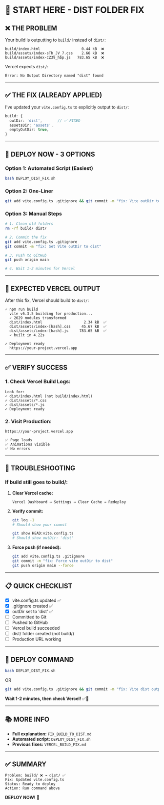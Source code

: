 # 🚨 START HERE - DIST FOLDER FIX

## ❌ THE PROBLEM

Your build is outputting to `build/` instead of `dist/`:

```
build/index.html                   0.44 kB  ❌
build/assets/index-sTh_JV_7.css    2.66 kB  ❌
build/assets/index-CZ39_hbp.js   783.65 kB  ❌
```

Vercel expects `dist/`:
```
Error: No Output Directory named "dist" found
```

---

## ✅ THE FIX (ALREADY APPLIED)

I've updated your `vite.config.ts` to explicitly output to `dist/`:

```typescript
build: {
  outDir: 'dist',       // ✅ FIXED
  assetsDir: 'assets',
  emptyOutDir: true,
}
```

---

## 🚀 DEPLOY NOW - 3 OPTIONS

### Option 1: Automated Script (Easiest)
```bash
bash DEPLOY_DIST_FIX.sh
```

### Option 2: One-Liner
```bash
git add vite.config.ts .gitignore && git commit -m "fix: Vite outDir to dist" && git push origin main
```

### Option 3: Manual Steps
```bash
# 1. Clean old folders
rm -rf build/ dist/

# 2. Commit the fix
git add vite.config.ts .gitignore
git commit -m "fix: Set Vite outDir to dist"

# 3. Push to GitHub
git push origin main

# 4. Wait 1-2 minutes for Vercel
```

---

## 🎯 EXPECTED VERCEL OUTPUT

After this fix, Vercel should build to `dist/`:

```
✓ npm run build
  vite v6.3.5 building for production...
  ✓ 2629 modules transformed
  dist/index.html                   2.34 kB  ✅
  dist/assets/index-[hash].css     45.67 kB  ✅
  dist/assets/index-[hash].js     783.65 kB  ✅
  ✓ built in 4.22s

✓ Deployment ready
  https://your-project.vercel.app
```

---

## ✅ VERIFY SUCCESS

### 1. Check Vercel Build Logs:
```
Look for:
✓ dist/index.html (not build/index.html)
✓ dist/assets/*.css
✓ dist/assets/*.js
✓ Deployment ready
```

### 2. Visit Production:
```
https://your-project.vercel.app

✅ Page loads
✅ Animations visible
✅ No errors
```

---

## 🐛 TROUBLESHOOTING

### If build still goes to build/:

1. **Clear Vercel cache:**
   ```
   Vercel Dashboard → Settings → Clear Cache → Redeploy
   ```

2. **Verify commit:**
   ```bash
   git log -1
   # Should show your commit
   
   git show HEAD:vite.config.ts
   # Should show outDir: 'dist'
   ```

3. **Force push (if needed):**
   ```bash
   git add vite.config.ts .gitignore
   git commit -m "fix: Force vite outDir to dist"
   git push origin main --force
   ```

---

## 📋 QUICK CHECKLIST

- [x] vite.config.ts updated ✅
- [x] .gitignore created ✅
- [x] outDir set to 'dist' ✅
- [ ] Committed to Git
- [ ] Pushed to GitHub
- [ ] Vercel build succeeded
- [ ] dist/ folder created (not build/)
- [ ] Production URL working

---

## 🚀 DEPLOY COMMAND

```bash
bash DEPLOY_DIST_FIX.sh
```

OR

```bash
git add vite.config.ts .gitignore && git commit -m "fix: Vite dist output" && git push origin main
```

**Wait 1-2 minutes, then check Vercel!** ✅🎉

---

## 📚 MORE INFO

- **Full explanation:** `FIX_BUILD_TO_DIST.md`
- **Automated script:** `DEPLOY_DIST_FIX.sh`
- **Previous fixes:** `VERCEL_BUILD_FIX.md`

---

## ✅ SUMMARY

```
Problem: build/ ❌ → dist/ ✅
Fix: Updated vite.config.ts
Status: Ready to deploy
Action: Run command above
```

**DEPLOY NOW!** 🚀
